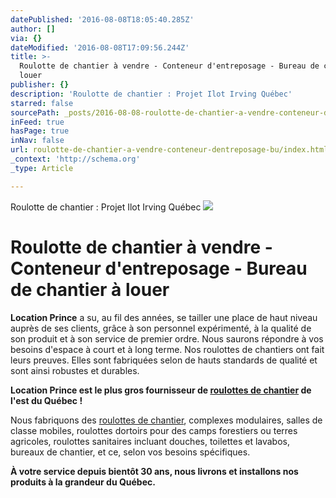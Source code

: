 ```yaml
---
datePublished: '2016-08-08T18:05:40.285Z'
author: []
via: {}
dateModified: '2016-08-08T17:09:56.244Z'
title: >-
  Roulotte de chantier à vendre - Conteneur d'entreposage - Bureau de chantier à
  louer
publisher: {}
description: 'Roulotte de chantier : Projet Ilot Irving Québec'
starred: false
sourcePath: _posts/2016-08-08-roulotte-de-chantier-a-vendre-conteneur-dentreposage-bu.md
inFeed: true
hasPage: true
inNav: false
url: roulotte-de-chantier-a-vendre-conteneur-dentreposage-bu/index.html
_context: 'http://schema.org'
_type: Article

---
```

Roulotte de chantier : Projet Ilot Irving Québec
![](https://the-grid-user-content.s3-us-west-2.amazonaws.com/0e124c01-2af6-4779-800f-318d8a42b9b5.jpg)

# **Roulotte de chantier à vendre - Conteneur d'entreposage - Bureau de chantier à louer**

**Location Prince** a su, au fil des années, se tailler une place de haut niveau auprès de ses clients, grâce à son personnel expérimenté, à la qualité de son produit et à son service de premier ordre. Nous saurons répondre à vos besoins d'espace à court et à long terme. Nos roulottes de chantiers ont fait leurs preuves. Elles sont fabriquées selon de hauts standards de qualité et sont ainsi robustes et durables. 

**Location Prince est le plus gros fournisseur de [roulottes de chantier][0] de l'est du Québec !**

Nous fabriquons des [roulottes de chantier][0], complexes modulaires, salles de classe mobiles, roulottes dortoirs pour des camps forestiers ou terres agricoles, roulottes sanitaires incluant douches, toilettes et lavabos, bureaux de chantier, et ce, selon vos besoins spécifiques.

**À votre service depuis bientôt 30 ans, nous livrons et installons nos produits à la grandeur du Québec.**

[0]: http://locationprince.com/roulotte-de-chantier.html "Roulotte de chantier à vendre"